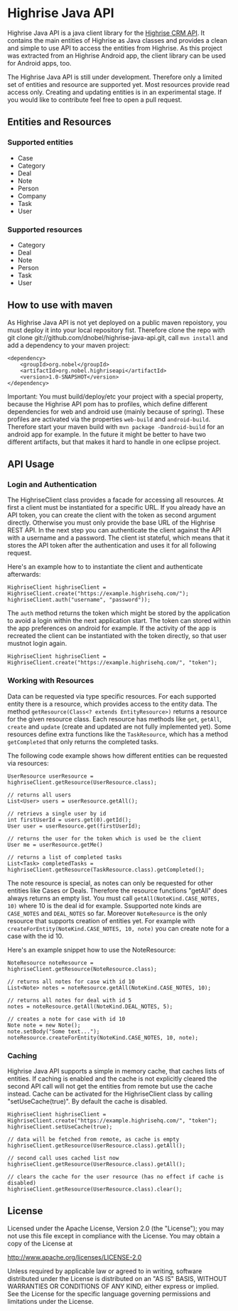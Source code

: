 # Highrise Java API

Highrise Java API is a java client library for the [Highrise CRM API](http://github.com/37signals/highrise-api/). It contains the main entities of Highrise as Java classes and provides a clean and simple to use API to access the entities from Highrise. As this project was extracted from an Highrise Android app, the client library can be used for Android apps, too.

The Highrise Java API is still under development. Therefore only a limited set of entities and resource are supported yet. Most resources provide read access only. Creating and updating entities is in an experimental stage. If you would  like to contribute feel free to open a pull request.

## Entities and Resources

### Supported entities

* Case
* Category
* Deal
* Note
* Person
* Company
* Task
* User

### Supported resources

* Category
* Deal
* Note
* Person
* Task
* User

## How to use with maven

As Highrise Java API is not yet deployed on a public maven repoistory, you must deploy it into your local repository fist. Therefore clone the repo with git clone git://github.com/dnobel/highrise-java-api.git, call `mvn install` and add a dependency to your maven project:

    <dependency>
        <groupId>org.nobel</groupId>
        <artifactId>org.nobel.highriseapi</artifactId>
        <version>1.0-SNAPSHOT</version>
    </dependency>

Important: You must build/deploy/etc your project with a special property, because the Highrise API pom has to profiles, which define different dependencies for web and android use (mainly because of spring). These profiles are activated via the properties `web-build` and `android-build`. Therefore start your maven build with `mvn package -Dandroid-build` for an android app for example. In the future it might be better to have two different artifacts, but that makes it hard to handle in one eclipse project.

## API Usage

### Login and Authentication

The HighriseClient class provides a facade for accessing all resources. At first a client must be instantiated for a specific URL. If you already have an API token, you can create the client with the token as second argument directly. Otherwise you must only provide the base URL of the Highrise REST API. In the next step you can authenticate the client against the API with a username and a password. The client ist stateful, which means that it stores the API token after the authentication and uses it for all following request.   

Here's an example how to to instantiate the client and authenticate afterwards:

    HighriseClient highriseClient = HighriseClient.create("https://example.highrisehq.com/");
    highriseClient.auth("username", "password"));

The `auth` method returns the token which might be stored by the application to avoid a login within the next application start. The token can stored within the app preferences on android for example. If the activity of the app is recreated the client can be instantiated with the token directly, so that user mustnot login again.

    HighriseClient highriseClient = HighriseClient.create("https://example.highrisehq.com/", "token");

### Working with Resources

Data can be requested via type specific resources. For each supported entity there is a resource, which provides access to the entity data. The method `getResource(Class<? extends EntityResource>)` returns a resource for the given resource class. Each resource has methods like `get`, `getAll`, `create` and `update` (create and updated are not fully implemented yet). Some resources define extra functions like the `TaskResource`, which has a method `getCompleted` that only returns the completed tasks.

The following code example shows how different entities can be requested via resources:

    UserResource userResource = highriseClient.getResource(UserResource.class);
    
    // returns all users
    List<User> users = userResource.getAll();
    
    // retrievs a single user by id
    int firstUserId = users.get(0).getId();
    User user = userResource.get(firstUserId);
    
    // returns the user for the token which is used be the client
    User me = userResource.getMe()
    
    // returns a list of completed tasks
    List<Task> completedTasks = highriseClient.getResource(TaskResource.class).getCompleted();

The note resource is special, as notes can only be requested for other entities like Cases or Deals. Therefore the resource functions "getAll" does always returns an empty list. You must call `getAll(NoteKind.CASE_NOTES, 10)` where 10 is the deal id for example. Ssupported note kinds are `CASE_NOTES` and `DEAL_NOTES` so far. Moreover `NoteResource` is the only resource that supports creation of entities yet. For example with `createForEntity(NoteKind.CASE_NOTES, 10, note)` you can create note for a case with the id 10.

Here's an example snippet how to use the NoteResource:

    NoteResource noteResource = highriseClient.getResource(NoteResource.class);
    
    // returns all notes for case with id 10
    List<Note> notes = noteResource.getAll(NoteKind.CASE_NOTES, 10);
    
    // returns all notes for deal with id 5
    notes = noteResource.getAll(NoteKind.DEAL_NOTES, 5);
    
    // creates a note for case with id 10
    Note note = new Note();
    note.setBody("Some text...");
    noteResource.createForEntity(NoteKind.CASE_NOTES, 10, note);
    
### Caching

Highrise Java API supports a simple in memory cache, that caches lists of entities. If caching is enabled and the cache is not explicitly cleared the second API call will not get the entities from remote but use the cache instead. Cache can be activated for the HighriseClient class by calling "setUseCache(true)". By default the cache is disabled.

    HighriseClient highriseClient = HighriseClient.create("https://example.highrisehq.com/", "token");
    highriseClient.setUseCache(true);
    
    // data will be fetched from remote, as cache is empty
    highriseClient.getResource(UserResource.class).getAll();
    
    // second call uses cached list now 
    highriseClient.getResource(UserResource.class).getAll();
    
    // clears the cache for the user resource (has no effect if cache is disabled)
    highriseClient.getResource(UserResource.class).clear();
    
## License

Licensed under the Apache License, Version 2.0 (the "License");
you may not use this file except in compliance with the License.
You may obtain a copy of the License at

   http://www.apache.org/licenses/LICENSE-2.0

Unless required by applicable law or agreed to in writing, software
distributed under the License is distributed on an "AS IS" BASIS,
WITHOUT WARRANTIES OR CONDITIONS OF ANY KIND, either express or implied.
See the License for the specific language governing permissions and
limitations under the License.    